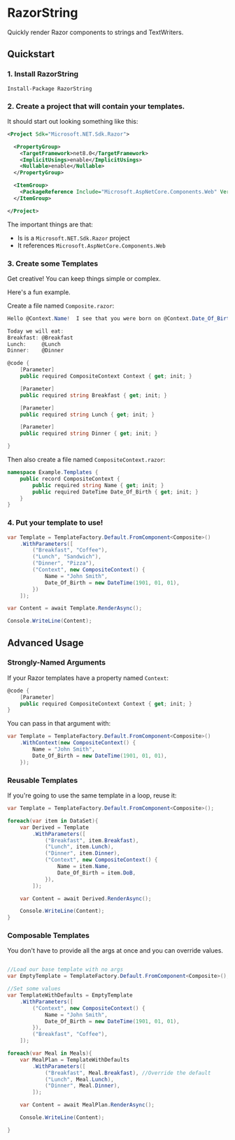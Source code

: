 # RazorString
Quickly render Razor components to strings and TextWriters.

## Quickstart

### 1.  Install RazorString

	Install-Package RazorString

### 2.  Create a project that will contain your templates.
It should start out looking something like this:

```xml
<Project Sdk="Microsoft.NET.Sdk.Razor">

  <PropertyGroup>
    <TargetFramework>net8.0</TargetFramework>
    <ImplicitUsings>enable</ImplicitUsings>
    <Nullable>enable</Nullable>
  </PropertyGroup>

  <ItemGroup>
    <PackageReference Include="Microsoft.AspNetCore.Components.Web" Version="8.0.3" />
  </ItemGroup>

</Project>

```

The important things are that:
* Is is a ```Microsoft.NET.Sdk.Razor``` project
* It references ```Microsoft.AspNetCore.Components.Web```

### 3.  Create some Templates
Get creative!  You can keep things simple or complex.

Here's a fun example.

Create a file named ```Composite.razor```:
```csharp
Hello @Context.Name!  I see that you were born on @Context.Date_Of_Birth.

Today we will eat:
Breakfast: @Breakfast
Lunch:     @Lunch
Dinner:    @Dinner

@code {
    [Parameter]
    public required CompositeContext Context { get; init; }

    [Parameter]
    public required string Breakfast { get; init; }

    [Parameter]
    public required string Lunch { get; init; }

    [Parameter]
    public required string Dinner { get; init; }

}
```

Then also create a file named ```CompositeContext.razor```:
```csharp
namespace Example.Templates {
    public record CompositeContext {
        public required string Name { get; init; }
        public required DateTime Date_Of_Birth { get; init; }
    }
}
```

### 4.  Put your template to use!
```csharp
var Template = TemplateFactory.Default.FromComponent<Composite>()
	.WithParameters([
		("Breakfast", "Coffee"),
		("Lunch", "Sandwich"),
		("Dinner", "Pizza"),
		("Context", new CompositeContext() {
			Name = "John Smith",
			Date_Of_Birth = new DateTime(1901, 01, 01),
		})
	]);

var Content = await Template.RenderAsync();

Console.WriteLine(Content);
```

## Advanced Usage

### Strongly-Named Arguments
If your Razor templates have a property named ```Context```:
```csharp
@code {
    [Parameter]
    public required CompositeContext Context { get; init; }
}
```

You can pass in that argument with:
```csharp
var Template = TemplateFactory.Default.FromComponent<Composite>()
	.WithContext(new CompositeContext() {
		Name = "John Smith",
		Date_Of_Birth = new DateTime(1901, 01, 01),
	});

```


### Reusable Templates
If you're going to use the same template in a loop, reuse it:
```csharp
var Template = TemplateFactory.Default.FromComponent<Composite>();

foreach(var item in DataSet){
	var Derived = Template
		.WithParameters([
			("Breakfast", item.Breakfast),
			("Lunch", item.Lunch),
			("Dinner", item.Dinner),
			("Context", new CompositeContext() {
				Name = item.Name,
				Date_Of_Birth = item.DoB,
			}),
		]);

	var Content = await Derived.RenderAsync();

	Console.WriteLine(Content);
}

```

### Composable Templates
You don't have to provide all the args at once and you can override values.
```csharp

//Load our base template with no args
var EmptyTemplate = TemplateFactory.Default.FromComponent<Composite>();

//Set some values
var TemplateWithDefaults = EmptyTemplate
	.WithParameters([
		("Context", new CompositeContext() {
			Name = "John Smith",
			Date_Of_Birth = new DateTime(1901, 01, 01),
		}),
		("Breakfast", "Coffee"),
	]);

foreach(var Meal in Meals){
	var MealPlan = TemplateWithDefaults
		.WithParameters([
			("Breakfast", Meal.Breakfast), //Override the default 
			("Lunch", Meal.Lunch),
			("Dinner", Meal.Dinner),
		]);

	var Content = await MealPlan.RenderAsync();

	Console.WriteLine(Content);

}


```
